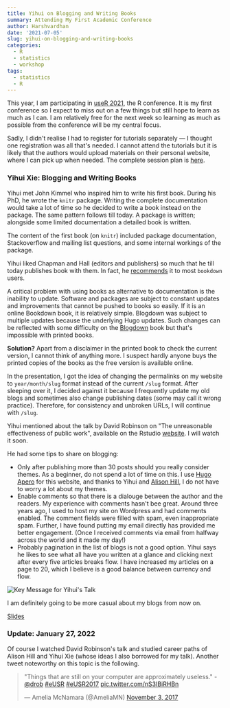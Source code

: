 ```yaml
---
title: Yihui on Blogging and Writing Books
summary: Attending My First Academic Conference
author: Harshvardhan
date: '2021-07-05'
slug: yihui-on-blogging-and-writing-books
categories:
  - R
  - statistics
  - workshop
tags:
  - statistics
  - R
---
```


This year, I am participating in [useR 2021](https://user2021.r-project.org), the R conference. It is my first conference so I expect to miss out on a few things but still hope to learn as much as I can. I am relatively free for the next week so learning as much as possible from the conference will be my central focus. 

Sadly, I didn't realise I had to register for tutorials separately — I thought one registration was all that's needed. I cannot attend the tutorials but it is likely that the authors would upload materials on their personal website, where I can pick up when needed. The complete session plan is [here](/docs/useR_2021_schedule.pdf).

### Yihui Xie: Blogging and Writing Books

Yihui met John Kimmel who inspired him to write his first book. During his PhD, he wrote the `knitr` package. Writing the complete documentation would take a lot of time so he decided to write a book instead on the package. The same pattern follows till today. A package is written; alongside some limited documentation a detailed book is written.

The content of the first book (on `knitr`) included package documentation, Stackoverflow and mailing list questions, and some internal workings of the package.

Yihui liked Chapman and Hall (editors and publishers) so much that he till today publishes book with them. In fact, he [recommends](https://yihui.org/en/2018/08/bookdown-crc/) it to most `bookdown` users.

A critical problem with using books as alternative to documentation is the inability to update. Software and packages are subject to constant updates and improvements that cannot be pushed to books so easily. If it is an online Bookdown book, it is relatively simple. Blogdown was subject to multiple updates because the underlying Hugo updates. Such changes can be reflected with some difficulty on the [Blogdown](https://bookdown.org/yihui/blogdown/) book but that's impossible with printed books. 

**Solution?** Apart from a disclaimer in the printed book to check the current version, I cannot think of anything more. I suspect hardly anyone buys the printed copies of the books as the free version is available online.

In the presentation, I got the idea of changing the permalinks on my website to `year/month/slug` format instead of the current `/slug` format. After sleeping over it, I decided against it because I frequently update my old blogs and sometimes also change publishing dates (some may call it wrong practice). Therefore, for consistency and unbroken URLs, I will continue with `/slug`.

Yihui mentioned about the talk by David Robinson on "The unreasonable effectiveness of public work", available on the Rstudio [website](https://www.rstudio.com/resources/rstudioconf-2019/the-unreasonable-effectiveness-of-public-work/). I will watch it soon.

He had some tips to share on blogging:

- Only after publishing more than 30 posts should you really consider themes. As a beginner, do not spend a lot of time on this. I use [Hugo Apero](https://github.com/hugo-apero/hugo-apero-docs) for this website, and thanks to Yihui and [Alison Hill](https://alison.rbind.io), I do not have to worry a lot about my themes.
- Enable comments so that there is a dialouge between the author and the readers. My experience with comments hasn't bee great. Around three years ago, I used to host my site on Wordpress and had comments enabled. The comment fields were filled with spam, even inappropriate spam. Further, I have found putting my email directly has provided me better engagement. (Once I received comments via email from halfway across the world and it made my day!)
- Probably pagination in the list of blogs is not a good option. Yihui says he likes to see what all have you written at a glance and clicking next after every five articles breaks flow. I have increased my articles on a page to 20, which I believe is a good balance between currency and flow.

![Key Message for Yihui's Talk](https://www.harsh17.in/yihui-on-blogging-and-writing-books/images/yihui.png)

I am definitely going to be more casual about my blogs from now on.

[Slides](https://slides.yihui.org/2021-useR-journey.html)

### Update: January 27, 2022

Of course I watched David Robinson's talk and studied career paths of Alison Hill and Yihui Xie (whose ideas I also borrowed for my talk). Another tweet noteworthy on this topic is the following.

<blockquote class="twitter-tweet"><p lang="en" dir="ltr">&quot;Things that are still on your computer are approximately useless.&quot; -<a href="https://twitter.com/drob?ref_src=twsrc%5Etfw">@drob</a> <a href="https://twitter.com/hashtag/eUSR?src=hash&amp;ref_src=twsrc%5Etfw">#eUSR</a> <a href="https://twitter.com/hashtag/eUSR2017?src=hash&amp;ref_src=twsrc%5Etfw">#eUSR2017</a> <a href="https://t.co/nS3IBiRHBn">pic.twitter.com/nS3IBiRHBn</a></p>&mdash; Amelia McNamara (@AmeliaMN) <a href="https://twitter.com/AmeliaMN/status/926509282874585089?ref_src=twsrc%5Etfw">November 3, 2017</a></blockquote> <script async src="https://platform.twitter.com/widgets.js" charset="utf-8"></script>

